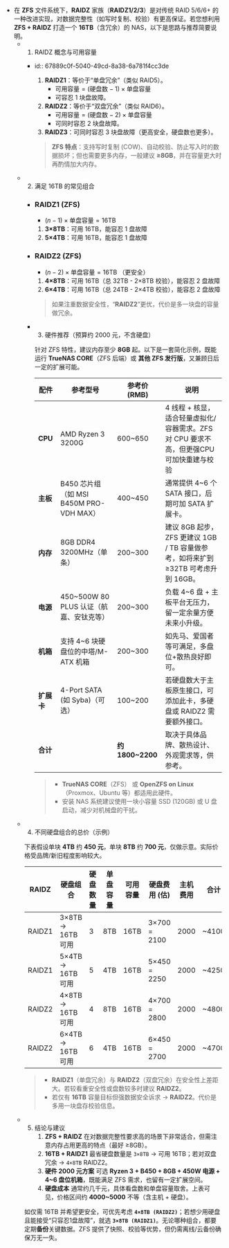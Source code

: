 - 在 **ZFS** 文件系统下，**RAIDZ** 家族（**RAIDZ1/2/3**）是对传统 RAID 5/6/6+ 的一种改进实现，对数据完整性（如写时复制、校验）有更高保证。若您想利用 **ZFS + RAIDZ** 打造一个 **16TB**（含冗余）的 NAS，以下是思路与推荐简要说明。
	- 1. RAIDZ 概念与可用容量
		- id:: 67889c0f-5040-49cd-8a38-6a781f4cc3de
		  1.  **RAIDZ1**：等价于“单盘冗余”（类似 RAID5）。
		      *  $\text{可用容量} = (\text{硬盘数} - 1) \times \text{单盘容量}$ 
		      *    可容忍 1 块盘故障。
		  2.  **RAIDZ2**：等价于“双盘冗余”（类似 RAID6）。
		      *    $\text{可用容量} = (\text{硬盘数} - 2) \times \text{单盘容量}$ 
		      *    可同时容忍 2 块盘故障。
		  3.  **RAIDZ3**：可同时容忍 3 块盘故障（更高安全，硬盘数也更多）。
		  
		  > **ZFS 特点**：支持写时复制 (COW)、自动校验、防止写入时的数据损坏；但也需要更多内存，一般建议 **≥8GB**，并在容量更大时再酌情加大内存。
	- 2. 满足 16TB 的常见组合
		- ### **RAIDZ1 (ZFS)**
		  
		  *    $(n - 1) \times \text{单盘容量} = 16\text{TB}$ 
		  
		  1.  **3×8TB**：可用 16TB，能容忍 1 盘故障
		  2.  **5×4TB**：可用 16TB，能容忍 1 盘故障
		- ### **RAIDZ2 (ZFS)**
		  
		  *    $(n - 2) \times \text{单盘容量} = 16\text{TB}$ （更安全）
		  1.  **4×8TB**：可用 16TB（总 32TB - 2×8TB 校验），能容忍 2 盘故障
		  2.  **6×4TB**：可用 16TB（总 24TB - 2×4TB 校验），能容忍 2 盘故障
		  
		  > 如果注重数据安全性，“**RAIDZ2**”更优，代价是多一块盘的容量做冗余。
		- 3. 硬件推荐（预算约 2000 元，不含硬盘）
		  
		  针对 ZFS 特性，建议内存至少 **8GB** 起。以下是一套简化示例，既能运行 **TrueNAS CORE**（ZFS 后端）或 **其他 ZFS 发行版**，又兼顾日后一定的扩展可能。
		
		  | 配件       | 参考型号                                | 参考价 (RMB)     | 说明 |
		  | ---------- | --------------------------------------- | ---------------- | ------------------------------------------------------------ |
		  | **CPU**    | AMD Ryzen 3 3200G                       | 600~650          | 4 线程 + 核显，适合轻量虚拟化/容器需求。ZFS 对 CPU 要求不高，但更强CPU可加快重建与校验 |
		  | **主板**   | B450 芯片组（如 MSI B450M PRO-VDH MAX） | 400~450          | 通常提供 4~6 个 SATA 接口，后期可加 SATA 扩展卡。            |
		  | **内存**   | 8GB DDR4 3200MHz（单条）                | 200~300          | 建议 8GB 起步，ZFS 更建议 1GB / TB 容量做参考，如将来扩到 ≥32TB 可考虑升到 16GB。 |
		  | **电源**   | 450~500W 80 PLUS 认证（航嘉、安钛克等） | 200~300          | 负载 4~6 盘 + 主板平台无压力，留一定余量方便未来小升级。     |
		  | **机箱**   | 支持 4~6 块硬盘位的中塔/M-ATX 机箱      | 200~300          | 如先马、爱国者等可满足，多盘位+散热良好即可。                |
		  | **扩展卡** | 4-Port SATA (如 Syba)（可选）           | 100~200          | 若硬盘数大于主板原生接口，可添加此卡，多硬盘或 RAIDZ2 需要额外接口。 |
		  | **合计**   |                                         | **约 1800~2200** | 取决于具体品牌、散热设计、外观需求等，供参考。               |
		  
		  > *   **TrueNAS CORE**（ZFS） 或 **OpenZFS on Linux**（Proxmox、Ubuntu 等）都适用此硬件。
		  > *   安装 NAS 系统建议使用一块小容量 SSD (120GB) 或 U 盘启动，减少对机械盘的干扰。
	- 4. 不同硬盘组合的总价（示例）
	  
	  下表假设单块 **4TB** 约 **450 元**，单块 **8TB** 约 **700 元**，仅做示意。实际价格受品牌/新旧程度影响较大。
	  
	  | RAIDZ  | 硬盘组合         | 硬盘数量 | 单盘容量 | 可用容量 | 硬盘费用 (估) | 主机费用 | 合计  |
	  | ------ | ---------------- | -------- | -------- | -------- | ------------- | -------- | ----- |
	  | RAIDZ1 | 3×8TB → 16TB可用 | 3        | 8TB      | 16TB     | 3×700 = 2100  | 2000     | ~4100 |
	  | RAIDZ1 | 5×4TB → 16TB可用 | 5        | 4TB      | 16TB     | 5×450 = 2250  | 2000     | ~4250 |
	  | RAIDZ2 | 4×8TB → 16TB可用 | 4        | 8TB      | 16TB     | 4×700 = 2800  | 2000     | ~4800 |
	  | RAIDZ2 | 6×4TB → 16TB可用 | 6        | 4TB      | 16TB     | 6×450 = 2700  | 2000     | ~4700 |
	  
	  > *   **RAIDZ1**（单盘冗余）与 **RAIDZ2**（双盘冗余）在安全性上差距大。若较看重安全性或盘数较多时建议 **RAIDZ2**。
	  >   *   若仅有 **16TB** 容量目标但强数据安全诉求 → **RAIDZ2**。代价是多用一块盘存校验信息。
	  >   
	- 5. 结论与建议
		 1.   **ZFS + RAIDZ** 在对数据完整性要求高的场景下非常适合，但需注意内存占用更高的特点（最好 ≥8GB）。
		 2. **16TB + RAIDZ1** 最省硬盘数量是 `3×8TB` → 可用 16TB；若对双盘冗余 → `4×8TB` RAIDZ2。
		 3. **硬件 2000 元方案** 可选 **Ryzen 3 + B450 + 8GB + 450W 电源 + 4~6 盘位机箱**，既能满足 ZFS 需求，也留有一定扩展空间。
		 4. **硬盘成本** 通常约几千元，具体看盘数和单盘容量取舍。上表可见，价格区间约 **4000~5000** 不等（含主机 + 硬盘）。
	  
	  如仅需 16TB 并希望更安全，可优先考虑 **`4×8TB (RAIDZ2)`**；若想少用硬盘且能接受“只容忍1盘故障”，就选 **`3×8TB (RAIDZ1)`**。无论哪种组合，都要定期**备份**关键数据。ZFS 提供了快照、校验等优势，但仍需离线/云备份确保万无一失。